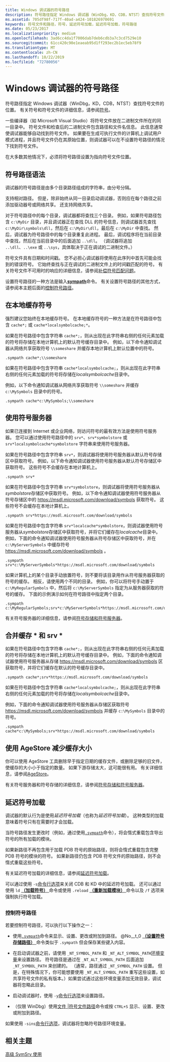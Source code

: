 ```yaml
---
title: Windows 调试器的符号路径
description: 符号路径指定 Windows 调试器（WinDbg，KD，CDB，NTST）查找符号文件的位置。
ms.assetid: 705df98f-717f-40ad-a424-101826970691
keywords: 符号文件和路径，符号，延迟符号加载，延迟符号加载，符号路径
ms.date: 05/23/2017
ms.localizationpriority: medium
ms.openlocfilehash: 3ad6cc4da1f7006dab7deb6cdb3a7c3cd7529e10
ms.sourcegitcommit: 61cc420c90e1eaeab95d1ff293ec2b1ec5eb78f9
ms.translationtype: MT
ms.contentlocale: zh-CN
ms.lasthandoff: 10/22/2019
ms.locfileid: "72780056"
---
```

# <a name="symbol-path-for-windows-debuggers"></a>Windows 调试器的符号路径


符号路径指定 Windows 调试器（WinDbg，KD，CDB，NTST）查找符号文件的位置。 有关符号和符号文件的详细信息，请参阅[符号](symbols.md)。

一些编译器（如 Microsoft Visual Studio）将符号文件放在二进制文件所在的同一目录中。 符号文件和检查后的二进制文件包含路径和文件名信息。 此信息通常使调试器能够自动找到符号文件。 如果要在生成可执行文件的计算机上调试用户模式进程，并且符号文件仍在其原始位置，则调试器可以在不设置符号路径的情况下找到符号文件。

在大多数其他情况下，必须将符号路径设置为指向符号文件位置。

## <a name="span-idsymbol_path_syntaxspanspan-idsymbol_path_syntaxspanspan-idsymbol_path_syntaxspansymbol-path-syntax"></a><span id="Symbol_Path_Syntax"></span><span id="symbol_path_syntax"></span><span id="SYMBOL_PATH_SYNTAX"></span>符号路径语法


调试器的符号路径是由多个目录路径组成的字符串，由分号分隔。

支持相对路径。 但是，除非始终从同一目录启动调试器，否则应在每个路径之前添加驱动器号或网络共享。 还支持网络共享。

对于符号路径中的每个目录，调试器都将查找三个目录。 例如，如果符号路径包含 `c:\MyDir` 目录，并且调试器正在查找 DLL 的符号信息，则调试器首先查找 `c:\MyDir\symbols\dll`，然后在 `c:\MyDir\dll`，最后在 `c:\MyDir` 中查找。 然后，调试器为符号路径中的每个目录重复此进程。 最后，调试程序将在当前目录中查找，然后在当前目录中的后面追加 `..\dll`。 （调试器将追加 `..\dll`、`..\exe` 或 `..\sys`，具体取决于正在调试的二进制文件。）

符号文件具有日期和时间戳。 您不必担心调试器将使用在此序列中首先可能会找到的错误符号。 它始终查找与正在调试的二进制文件上的时间戳匹配的符号。 有关符号文件不可用时的响应的详细信息，请参阅[补偿符号匹配问题](matching-symbol-names.md)。

设置符号路径的一种方法是输入[**sympath**](-sympath--set-symbol-path-.md)命令。 有关设置符号路径的其他方式，请参阅本主题后面的[控制符号路径](#controlling-the-symbol-path)。

## <a name="span-idcaching_symbols_locallyspanspan-idcaching_symbols_locallyspanspan-idcaching_symbols_locallyspancaching-symbols-locally"></a><span id="Caching_Symbols_Locally"></span><span id="caching_symbols_locally"></span><span id="CACHING_SYMBOLS_LOCALLY"></span>在本地缓存符号


强烈建议您始终在本地缓存符号。 在本地缓存符号的一种方法是在符号路径中包含 `cache*;` 或 `cache*localsymbolcache;*`。

如果在符号路径中包含字符串 `cache*;`，则从出现在此字符串右侧的任何元素加载的符号将存储在本地计算机上的默认符号缓存目录中。 例如，以下命令通知调试器从网络共享获取符号 `\\someshare` 并缓存本地计算机上默认位置中的符号。

```dbgcmd
.sympath cache*;\\someshare
```

如果在符号路径中包含字符串 `cache*localsymbolcache;`，则从出现在此字符串右侧的任何元素加载的符号将存储在*localsymbolcache*目录中。

例如，以下命令通知调试器从网络共享获取符号 `\\someshare` 并缓存 `c:\MySymbols` 目录中的符号。

```dbgcmd
.sympath cache*c:\MySymbols;\\someshare
```

## <a name="span-idusing_a_symbol_serverspanspan-idusing_a_symbol_serverspanspan-idusing_a_symbol_serverspanusing-a-symbol-server"></a><span id="Using_a_Symbol_Server"></span><span id="using_a_symbol_server"></span><span id="USING_A_SYMBOL_SERVER"></span>使用符号服务器


如果已连接到 Internet 或企业网络，则访问符号的最有效方法是使用符号服务器。 您可以通过使用符号路径中的 `srv*`、`srv*symbolstore` 或 `srv*localsymbolcache*symbolstore` 字符串来使用符号服务器。

如果在符号路径中包含字符串 `srv*`，则调试器将使用符号服务器从默认符号存储区中获取符号。 例如，以下命令通知调试器使用符号服务器从默认符号存储区中获取符号。 这些符号不会缓存在本地计算机上。

```dbgcmd
.sympath srv*
```

如果在符号路径中包含字符串 `srv*symbolstore`，则调试器将使用符号服务器从*symbolstore*存储区中获取符号。 例如，以下命令通知调试器使用符号服务器从符号存储区中的 https://msdl.microsoft.com/download/symbols 获取符号。 这些符号不会缓存在本地计算机上。

```dbgcmd
.sympath srv*https://msdl.microsoft.com/download/symbols
```

如果在符号路径中包含字符串 `srv*localcache*symbolstore`，则调试器使用符号服务器从*symbolstore*存储区中获取符号，并将它们缓存在*localcache*目录中。 例如，下面的命令通知调试器使用符号服务器从符号存储区中获取符号，并在 `c:\MyServerSymbols` 中缓存符号 https://msdl.microsoft.com/download/symbols 。

```dbgcmd
.sympath srv*c:\MyServerSymbols*https://msdl.microsoft.com/download/symbols
```

如果计算机上的某个目录手动放置符号，则不要将该目录用作从符号服务器获取的符号的缓存。 相反，请使用两个不同的目录。 例如，你可以将符号手动置于 `c:\MyRegularSymbols` 中，然后将 `c:\MyServerSymbols` 指定为从服务器获取的符号的缓存。 下面的示例演示如何在符号路径中指定两个目录。

```dbgcmd
.sympath c:\MyRegularSymbols;srv*c:\MyServerSymbols*https://msdl.microsoft.com/download/symbols
```

有关符号服务器的详细信息，请参阅[符号存储和符号服务器](symbol-stores-and-symbol-servers.md)。

## <a name="span-idcombining_cache__and_srv_spanspan-idcombining_cache__and_srv_spanspan-idcombining_cache__and_srv_spancombining-cache-and-srv"></a><span id="Combining_cache__and_srv_"></span><span id="combining_cache__and_srv_"></span><span id="COMBINING_CACHE__AND_SRV_"></span>合并缓存 \* 和 srv \*


如果在符号路径中包含字符串 `cache*;`，则从出现在此字符串右侧的任何元素加载的符号将存储在本地计算机上的默认符号缓存目录中。 例如，下面的命令通知调试器使用符号服务器从存储 https://msdl.microsoft.com/download/symbols 区获取符号，并将它们缓存在默认的符号缓存目录中。

```dbgcmd
.sympath cache*;srv*https://msdl.microsoft.com/download/symbols
```

如果在符号路径中包含字符串 `cache*localsymbolcache;`，则从出现在此字符串右侧的任何元素加载的符号将存储在*localsymbolcache*目录中。

例如，下面的命令通知调试器使用符号服务器从存储区获取符号 https://msdl.microsoft.com/download/symbols 并缓存 `c:\MySymbols` 目录中的符号。

```dbgcmd
.sympath cache*c:\MySymbols;srv*https://msdl.microsoft.com/download/symbols
```

## <a name="span-idusing_agestore_to_reduce_the_cache_sizespanspan-idusing_agestore_to_reduce_the_cache_sizespanusing-agestore-to-reduce-the-cache-size"></a><span id="using_agestore_to_reduce_the_cache_size"></span><span id="USING_AGESTORE_TO_REDUCE_THE_CACHE_SIZE"></span>使用 AgeStore 减少缓存大小


你可以使用 AgeStore 工具删除早于指定日期的缓存文件，或删除足够的旧文件，使缓存的大小小于指定的数量。 如果下游存储太大，这可能很有用。 有关详细信息，请参阅[AgeStore](agestore.md)。

有关符号服务器和符号存储的详细信息，请参阅[符号存储和符号服务器](symbol-stores-and-symbol-servers.md)。

## <a name="span-idlazy_symbol_loadingspanspan-idlazy_symbol_loadingspanlazy-symbol-loading"></a><span id="lazy_symbol_loading"></span><span id="LAZY_SYMBOL_LOADING"></span>延迟符号加载


调试器的默认行为是使用*延迟符号加载*（也称为*延迟符号加载*）。 这种类型的加载意味着符号只有在需要时才会加载。

当符号路径发生更改时（例如，通过使用[`.sympath`](-sympath--set-symbol-path-.md)命令），将会惰式重载包含导出符号的所有加载的模块。

如果新路径不再包含用于加载 PDB 符号的原始路径，则将会惰式重载包含完整 PDB 符号的模块的符号。 如果新路径仍包含 PDB 符号文件的原始路径，则不会惰式重载这些符号。

有关延迟符号加载的详细信息，请参阅[延迟符号加载](deferred-symbol-loading.md)。

可以通过使用 `-s`[命令行选项](command-line-options.md)来关闭 CDB 和 KD 中的延迟符号加载。 还可以通过使用 `ld` [ **（加载符号）** ](ld--load-symbols-.md)命令或使用 `.reload` [ **（重新加载模块）** ](-reload--reload-module-.md)命令以及 `/f` 选项来强制执行符号加载。

## <span id="ddk_symbol_path_dbg"></span><span id="DDK_SYMBOL_PATH_DBG"></span>


### <a name="span-idcontrolling-the-symbol-pathspanspan-idcontrolling-the-symbol-pathspancontrolling-the-symbol-path"></a><span id="controlling-the-symbol-path"></span><span id="CONTROLLING-THE-SYMBOL-PATH"></span>控制符号路径

若要控制符号路径，可以执行以下操作之一：

-   使用[`.sympath`](-sympath--set-symbol-path-.md)命令来显示、设置、更改或附加到路径。 @No__t_0 [ **（设置符号存储路径）** ](-symfix--set-symbol-store-path-.md)命令类似于 `.sympath` 但会保存某些键入内容。

-   在启动调试器之前，请使用 `_NT_SYMBOL_PATH` 和 `_NT_ALT_SYMBOL_PATH`[环境变量](environment-variables.md)来设置路径。 符号路径是通过在 `_NT_ALT_SYMBOL_PATH` 后面追加 `_NT_SYMBOL_PATH` 来创建的。 （通常，路径通过 `_NT_SYMBOL_PATH` 设置。 但是，在特殊情况下，你可能想要使用 `_NT_ALT_SYMBOL_PATH` 重写这些设置，如共享符号文件的私有版本。）如果尝试通过这些环境变量添加无效目录，调试器将忽略此目录。

-   启动调试器时，使用 `-y`[命令行选项](command-line-options.md)来设置路径。

-   （仅限 WinDbg）使用[文件 |符号文件路径](file---symbol-file-path.md)命令或按 `CTRL+S` 显示、设置、更改或附加到路径。

如果使用 `-sins`[命令行选项](command-line-options.md)，调试器将忽略符号路径环境变量。

## <a name="span-idrelated_topicsspanrelated-topics"></a><span id="related_topics"></span>相关主题


[高级 SymSrv 使用](advanced-symsrv-use.md)

 

 


